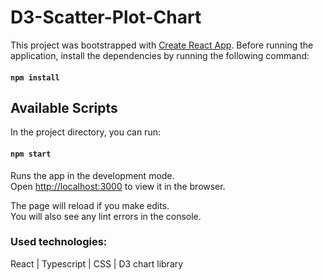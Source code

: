 # D3-Scatter-Plot-Chart

This project was bootstrapped with [Create React App](https://github.com/facebook/create-react-app).
Before running the application, install the dependencies by running the following command: 
#### `npm install`

## Available Scripts

In the project directory, you can run:

#### `npm start`

Runs the app in the development mode.\
Open [http://localhost:3000](http://localhost:3000) to view it in the browser.

The page will reload if you make edits.\
You will also see any lint errors in the console.

### Used technologies:

React | Typescript | CSS |  D3 chart library
